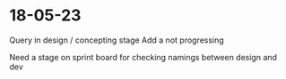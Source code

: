 # 18-05-23


Query in design / concepting stage
Add a not progressing

Need a stage on sprint board for checking namings between design and dev

